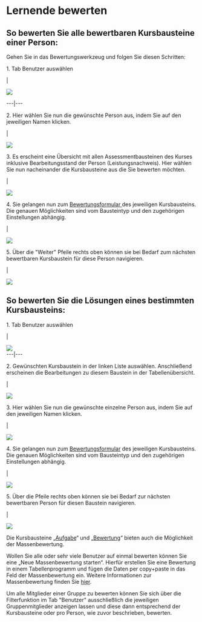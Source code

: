 # Lernende bewerten

## So bewerten Sie alle bewertbaren Kursbausteine einer Person:

Gehen Sie in das Bewertungswerkzeug und folgen Sie diesen Schritten:

1\. Tab Benutzer auswählen

|

![](assets/Lernende_bewerten_Schritt1.png)  
  
---|---  
  
2\. Hier wählen Sie nun die gewünschte Person aus, indem Sie auf den
jeweiligen Namen klicken.

|

![](assets/Lernende_bewerten_Schritt2.png)  
  
3\. Es erscheint eine Übersicht mit allen Assessmentbausteinen des Kurses
inklusive Bearbeitungsstand der Person (Leistungsnachweis). Hier wählen Sie
nun nacheinander die Kursbausteine aus die Sie bewerten möchten.

|

![](assets/bewertung_person.png)  
  
4\. Sie gelangen nun zum [Bewertungsformular ](Das+Bewertungsformular.html)des
jeweiligen Kursbausteins. Die genauen Möglichkeiten sind vom Bausteintyp und
den zugehörigen Einstellungen abhängig.

|

![](assets/Lernende_bewerten_Schritt4a.png)  
  
5\. Über die "Weiter" Pfeile rechts oben können sie bei Bedarf zum nächsten
bewertbaren Kursbaustein für diese Person navigieren.

|

![](assets/Lernende_bewerten_Schritt5.png)  
  
## So bewerten Sie die Lösungen eines bestimmten Kursbausteins:

1\. Tab Benutzer auswählen

|

  

![](assets/Lernende_bewerten_Schritt1.png)  
---|---  
  
2\. Gewünschten Kursbaustein in der linken Liste auswählen. Anschließend
erscheinen die Bearbeitungen zu diesem Baustein in der Tabellenübersicht.

|

![](assets/Bewertungswerkzeug_KB.png)  
  
3\. Hier wählen Sie nun die gewünschte einzelne Person aus, indem Sie auf den
jeweiligen Namen klicken.

|

![](assets/Lernende_bewerten_Schritt3a.png)  
  
4\. Sie gelangen nun zum [Bewertungsformular](Das+Bewertungsformular.html) des
jeweiligen Kursbausteins. Die genauen Möglichkeiten sind vom Bausteintyp und
den zugehörigen Einstellungen abhängig.

|

![](assets/Lernende_bewerten_Schritt4a.png)  
  
5\. Über die Pfeile rechts oben können sie bei Bedarf zur nächsten bewertbaren
Person für diesen Baustein navigieren.

|

![](assets/Lernende_bewerten_Schritt5a.png)  
  
Die Kursbausteine „[Aufgabe](Aufgaben+und+Gruppenaufgaben+bewerten.html)“ und
„[Bewertung](Bewertung+von+Kursbausteinen.html)“ bieten auch die Möglichkeit
der Massenbewertung.

Wollen Sie alle oder sehr viele Benutzer auf einmal bewerten können Sie eine
„Neue Massenbewertung starten“. Hierfür erstellen Sie eine Bewertung in einem
Tabellenprogramm und fügen die Daten per copy+paste in das Feld der
Massenbewertung ein. Weitere Informationen zur Massenbewertung finden Sie
[hier](../../pages/viewpage.action%EF%B9%96pageId=108593558.html).

Um alle Mitglieder einer Gruppe zu bewerten können Sie sich über die
Filterfunktion im Tab "Benutzer" ausschließlich die jeweiligen
Gruppenmitglieder anzeigen lassen und diese dann entsprechend der
Kursbausteine oder pro Person, wie zuvor beschrieben, bewerten.

  

  

